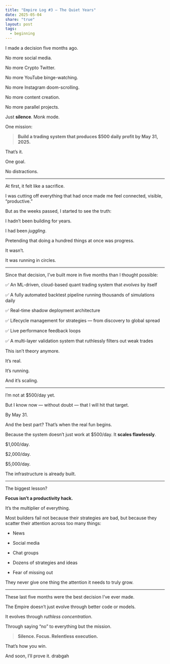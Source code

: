```yaml
---
title: "Empire Log #3 — The Quiet Years"
date: 2025-05-04
share: "true"
layout: post
tags:
  - beginning
---
```

I made a decision five months ago.

No more social media.

No more Crypto Twitter.

No more YouTube binge-watching.

No more Instagram doom-scrolling.

No more content creation.

No more parallel projects.

Just **silence**.
Monk mode.

One mission:

> **Build a trading system that produces $500 daily profit by May 31, 2025.**


That’s it.

One goal.

No distractions.

---

At first, it felt like a sacrifice.

I was cutting off everything that had once made me feel connected, visible, “productive.”

But as the weeks passed, I started to see the truth:

I hadn’t been building for years.

I had been _juggling_.

Pretending that doing a hundred things at once was progress.

It wasn’t.
  
It was running in circles.

---

Since that decision, I’ve built more in five months than I thought possible:  

✅ An ML-driven, cloud-based quant trading system that _evolves_ by itself

✅ A fully automated backtest pipeline running thousands of simulations daily

✅ Real-time shadow deployment architecture

✅ Lifecycle management for strategies — from discovery to global spread

✅ Live performance feedback loops

✅ A multi-layer validation system that ruthlessly filters out weak trades


This isn’t theory anymore.

It’s real.

It’s running.

And it’s scaling.

---

I’m not at $500/day yet.

But I know now — without doubt — that I will hit that target.

By May 31.


And the best part?
That’s when the real fun begins.


Because the system doesn’t just work at $500/day.
It **scales flawlessly**.

$1,000/day.

$2,000/day.

$5,000/day.

The infrastructure is already built.

---

The biggest lesson?

**Focus isn’t a productivity hack.**

It’s the multiplier of everything.

  
Most builders fail not because their strategies are bad,
but because they scatter their attention across too many things:

- News
    
- Social media
    
- Chat groups
    
- Dozens of strategies and ideas
    
- Fear of missing out
    
  
They never give one thing the attention it needs to truly grow.

---

These last five months were the best decision I’ve ever made.

The Empire doesn’t just evolve through better code or models.

It evolves through _ruthless concentration_.

Through saying “no” to everything but the mission.


> **Silence. Focus. Relentless execution.**
  

That’s how you win.
  
And soon, I’ll prove it.
drabgah